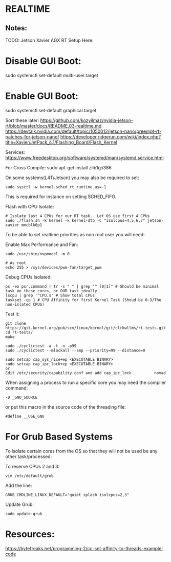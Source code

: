 

# REALTIME


## Notes:

TODO:
Jetson Xavier AGX RT Setup Here:

# Disable GUI Boot:
sudo systemctl set-default multi-user.target
# Enable GUI Boot:
sudo systemctl set-default graphical.target

Sort these later:
https://github.com/kozyilmaz/nvidia-jetson-rt/blob/master/docs/README.03-realtime.md
https://devtalk.nvidia.com/default/topic/1050012/jetson-nano/preempt-rt-patches-for-jetson-nano/
https://developer.ridgerun.com/wiki/index.php?title=Xavier/JetPack_4.1/Flashing_Board/Flash_Kernel

Services:
https://www.freedesktop.org/software/systemd/man/systemd.service.html

For Cross Compile:
sudo apt-get install zlib1g:i386


On some systems(L4T/Jetson) you may also be required to set:
```
sudo sysctl -w kernel.sched_rt_runtime_us=-1
```
This is required for instance on setting SCHED_FIFO.

Flash with CPU Isolate:

```
# Isolate last 4 CPUs for our RT task.  Let OS use first 4 CPUs
sudo ./flash.sh -k kernel -k kernel-dtb -C "isolcpus=4,5,6,7" jetson-xavier mmcblk0p1
```

To be able to set realtime priorities as non root user you will need:

Enable Max Performance and Fan:
```
sudo /usr/sbin/nvpmodel -m 0

# As root
echo 255 > /sys/devices/pwm-fan/target_pwm 
```

Debug CPUs Isolated:
```
ps -eo psr,command | tr -s " " | grep "^ [0|1]" # Should be minimal task on these cores, or OUR task ideally
lscpu | grep '^CPU.s' # Show total CPUs
taskset -cp 1 # CPU Affinity for first Kernel Task (Shoud be 0-3/The non-islated CPUS)
```
Test it:


```
git clone https://git.kernel.org/pub/scm/linux/kernel/git/clrkwllms/rt-tests.git
cd rt-tests/
make

sudo ./cyclictest -a -t -n -p99
sudo ./cyclictest --mlockall --smp --priority=99 --distance=0
```

```
sudo setcap cap_sys_nice+ep <EXECUTABLE BINARY>
sudo setcap cap_ipc_lock+ep <EXECUTABLE BINARY>
or
Edit /etc/security/capability.conf and add cap_ipc_lock          nomad
```


When assigning a process to run a specific core you may need the compiler command:
```
-D _GNU_SOURCE
```

or put this macro in the source code of the threading file:
```
#define __USE_GNU
```



# For Grub Based Systems
To isolate certain cores from the OS so that they will not be used be any other task/processed:

To reserve CPUs 2 and 3:
```
vim /etc/default/grub
```

Add the line:
```
GRUB_CMDLINE_LINUX_DEFAULT="quiet splash isolcpus=2,3"
```

Update Grub:
```
sudo update-grub
```


# Resources:

https://bytefreaks.net/programming-2/cc-set-affinity-to-threads-example-code

